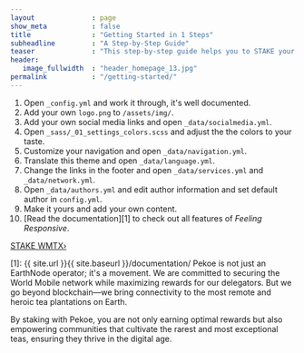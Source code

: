 ```yaml
---
layout              : page
show_meta           : false
title               : "Getting Started in 1 Steps"
subheadline         : "A Step-by-Step Guide"
teaser              : "This step-by-step guide helps you to STAKE your WMTx."
header:
   image_fullwidth  : "header_homepage_13.jpg"
permalink           : "/getting-started/"
---
```

1. Open `_config.yml` and work it through, it's well documented.
1. Add your own `logo.png` to `/assets/img/`.
1. Add your own social media links and open `_data/socialmedia.yml`.
1. Open `_sass/_01_settings_colors.scss` and adjust the the colors to your taste.
1. Customize your navigation and open `_data/navigation.yml`.
1. Translate this theme and open `_data/language.yml`.
1. Change the links in the footer and open `_data/services.yml` and `_data/network.yml`.
1. Open `_data/authors.yml` and edit author information and set default author in `config.yml`.
1. Make it yours and add your own content.
1. [Read the documentation][1] to check out all features of *Feeling Responsive*.

<a class="radius button small" href="{{ site.url }}{{ site.baseurl }}/documentation/">STAKE WMTX›</a>


 [1]: {{ site.url }}{{ site.baseurl }}/documentation/
Pekoe is not just an EarthNode operator; it's a movement. We are committed to securing the World Mobile network while maximizing rewards for our delegators. But we go beyond blockchain—we bring connectivity to the most remote and heroic tea plantations on Earth.

By staking with Pekoe, you are not only earning optimal rewards but also empowering communities that cultivate the rarest and most exceptional teas, ensuring they thrive in the digital age.
